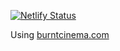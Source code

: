 [![Netlify Status](https://api.netlify.com/api/v1/badges/e589fca3-e468-48d5-8a85-9c1f690cbb9f/deploy-status)](https://app.netlify.com/sites/wizardly-wescoff-513b79/deploys)

Using <a href="https://burntcinema.com" target="_blank">burntcinema.com</a>
